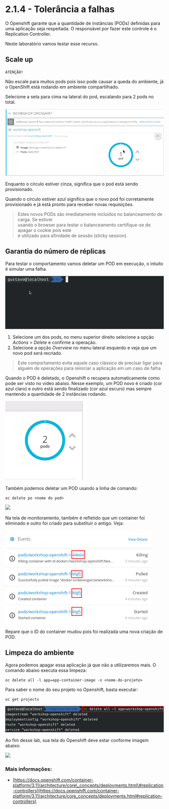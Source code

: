 # 2.1.4 - Tolerância a falhas

O Openshift garante que a quantidade de instâncias \(PODs\) definidas para uma aplicação seja respeitada. O responsável por fazer este controle é o Replication Controller.

Neste laboratório vamos testar esse recurso.

## Scale up



``ATENÇÃO!`` 

Não escale para muitos pods pois isso pode causar a queda do ambiente, já o OpenShift está rodando em ambiente compartilhado. 

Selecione a seta para cima na lateral do pod, escalando para 2 pods no total.

![](https://raw.githubusercontent.com/guaxinim/test-drive-openshift/master/gitbook/assets/scale-out.gif)

Enquanto o círculo estiver cinza, significa que o pod está sendo provisionado.

Quando o círculo estiver azul significa que o novo pod foi corretamente provisionado e já está pronto para receber novas requisições.

> Estes novos PODs são imediatamente incluídos no balanceamento de carga. Se estiver  
> usando o browser para testar o balanceamento certifique-se de apagar o cookie pois este  
> é utilizado para afinidade de sessão \(sticky session\).

## Garantia do número de réplicas

Para testar o comportamento vamos deletar um POD em execução, o intuito é simular uma falha.

![](https://raw.githubusercontent.com/guaxinim/test-drive-openshift/master/gitbook/assets/delete-pod.gif)

1. Selecione um dos pods, no menu superior direito selecione a opção _Actions_ &gt; _Delete_ e confirme a operação.
2. Selecione a opção _Overview_ no menu lateral esquerdo e veja que um novo pod será recriado.

> Este comportamento evita aquele caso clássico de precisar ligar para alguém de operações para reiniciar a aplicação em um caso de falha

Quando o POD é deletado, o Openshift o recupera automaticamente como pode ser visto no video abaixo. Nesse exemplo, um POD novo é criado \(cor azul claro\) e outro está sendo finalizado \(cor azul escuro\) mas sempre mantendo a quantidade de 2 instâncias rodando.

![](https://raw.githubusercontent.com/guaxinim/test-drive-openshift/master/gitbook/assets/deleting.gif)

Também podemos deletar um POD usando a linha de comando:

```text
oc delete po <nome do pod>
```

![](https://raw.githubusercontent.com/guaxinim/test-drive-openshift/master/gitbook/assets/delete-pod.png)

Na tela de monitoramento, também é refletido que um container foi eliminado e outro foi criado para substituir o antigo. Veja:

![](https://raw.githubusercontent.com/guaxinim/test-drive-openshift/master/gitbook/assets/selection_235.png)

Repare que o ID do container mudou pois foi realizada uma nova criação de POD.

## Limpeza do ambiente

Agora podemos apagar essa aplicação já que não a utilizaremos mais. O comando abaixo executa essa limpeza:

```text
oc delete all -l app=app-container-image -n <nome-do-projeto>
```
Para saber o nome do seu projeto no Openshift, basta executar:

```text
oc get projects
```

![](https://raw.githubusercontent.com/guaxinim/test-drive-openshift/master/gitbook/assets/delete-all.gif)

Ao fim desse lab, sua tela do Openshift deve estar conforme imagem abaixo:

![](https://raw.githubusercontent.com/guaxinim/test-drive-openshift/master/gitbook/assets/after-delete-all.png)

### Mais informações:

* [https://docs.openshift.com/container-platform/3.11/architecture/core\_concepts/deployments.html\#replication-controllers](https://docs.openshift.com/container-platform/3.11/architecture/core_concepts/deployments.html#replication-controllers)

